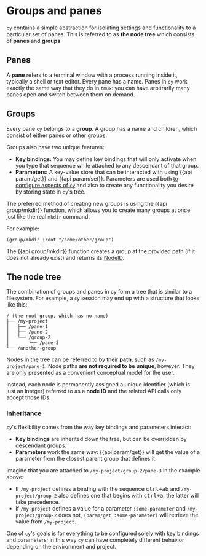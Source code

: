# Groups and panes

`cy` contains a simple abstraction for isolating settings and functionality to a particular set of panes. This is referred to as **the node tree** which consists of **panes** and **groups**.

## Panes

A **pane** refers to a terminal window with a process running inside it, typically a shell or text editor. Every pane has a name. Panes in `cy` work exactly the same way that they do in `tmux`: you can have arbitrarily many panes open and switch between them on demand.

## Groups

Every pane `cy` belongs to a **group**. A group has a name and children, which consist of either panes or other groups.

Groups also have two unique features:

- **Key bindings:** You may define key bindings that will only activate when you type that sequence while attached to any descendant of that group.
- **Parameters:** A key-value store that can be interacted with using {{api param/get}} and {{api param/set}}. Parameters are used both [to configure aspects of `cy`](/parameters.md) and also to create any functionality you desire by storing state in `cy`'s tree.

The preferred method of creating new groups is using the {{api group/mkdir}} function, which allows you to create many groups at once just like the real `mkdir` command.

For example:

```janet
(group/mkdir :root "/some/other/group")
```

The {{api group/mkdir}} function creates a group at the provided path (if it does not already exist) and returns its [NodeID](//api.md#nodeid).

## The node tree

The combination of groups and panes in cy form a tree that is similar to a filesystem. For example, a `cy` session may end up with a structure that looks like this:

```
/ (the root group, which has no name)
├── /my-project
│   ├── /pane-1
│   ├── /pane-2
│   └── /group-2
│       └── /pane-3
└── /another-group
```

Nodes in the tree can be referred to by their **path**, such as `/my-project/pane-1`. Node paths **are not required to be unique**, however. They are only presented as a convenient conceptual model for the user.

Instead, each node is permanently assigned a unique identifier (which is just an integer) referred to as a **node ID** and the related API calls only accept those IDs.

### Inheritance

`cy`'s flexibility comes from the way key bindings and parameters interact:

- **Key bindings** are inherited down the tree, but can be overridden by descendant groups.
- **Parameters** work the same way: {{api param/get}} will get the value of a parameter from the closest parent group that defines it.

Imagine that you are attached to `/my-project/group-2/pane-3` in the example above:

- If `/my-project` defines a binding with the sequence <kbd>ctrl+a</kbd><kbd>b</kbd> and `/my-project/group-2` also defines one that begins with <kbd>ctrl+a</kbd>, the latter will take precedence.
- If `/my-project` defines a value for a parameter `:some-parameter` and `/my-project/group-2` does not, `(param/get :some-parameter)` will retrieve the value from `/my-project`.

One of `cy`'s goals is for everything to be configured solely with key bindings and parameters; in this way `cy` can have completely different behavior depending on the environment and project.
